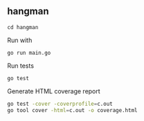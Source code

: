 ## hangman

`cd hangman`

Run with 

`go run main.go`

Run tests

`go test`

Generate HTML coverage report

```bash
go test -cover -coverprofile=c.out
go tool cover -html=c.out -o coverage.html 
```